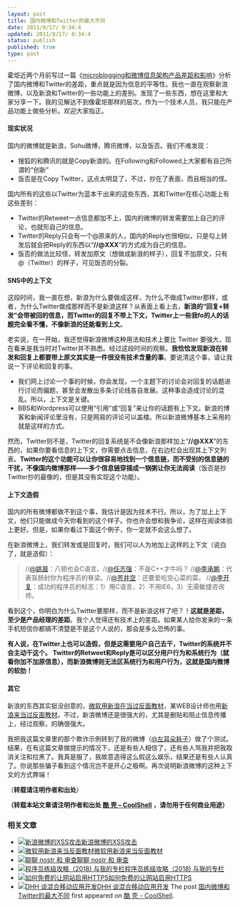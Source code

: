 ```yaml
---
layout: post
title: 国内微博和Twitter的最大不同
date: 2011/8/17/ 0:34:4
updated: 2011/8/17/ 0:34:4
status: publish
published: true
type: post
---
```


霍炬近两个月前写过一篇《[microblogging和微博信息架构产品差距和影响](http://blog.devep.net/virushuo/2011/06/26/microblogging.html)》分析了国内微博和Twitter的差距，重点就是因为信息的平等性。我也一直在观察新浪微博，以及新浪和Twitter的一些功能上的差别。发现了一些东西，想在这里和大家分享一下。我的见解达不到像霍炬那样的层次，作为一个技术人员，我只能在产品功能上做些分析。欢迎大家指正。


#### 现实状况


国内的微博就是新浪，Sohu微博，腾讯微博，以及饭否。我们不难发现：


* 搜狐的和腾讯的就是Copy新浪的。在Following和Followed上大家都有自己所谓的“创新”
* 饭否是在Copy Twitter，这点太明显了，不过，抄在了表面，而且相当的怪。


国内所有的这些以Twitter为蓝本干出来的这些东西，其和Twitter在核心功能上有这些差别：


* Twitter的Retweet一点信息都加不上，国内的微博的转发需要加上自己的评论，也就形自己的信息。
* Twitter的Reply只会有一个@原来的人，国内的Reply也很相似，只是勾上转发后就会把Reply的东西以“**//@XXX**”的方式成为自己的信息。
* 饭否的做法比较怪，转发加原文（想做成新浪的样子），回复不加原文，只有@（Twitter）的样子，可见饭否的分裂。


#### SNS中的上下文


这段时间，我一直在想，新浪为什么要做成这样，为什么不做成Twitter那样，或者，为什么Twitter做成那样而不是新浪这样？从表面上看上去，**新浪的“回复+转发”会带被回的信息，而Twitter的回复不带上下文，Twitter上一些我fo的人的话题完全看不懂，不像新浪的还能看到上文**。


老实说，在一开始，我还觉得新浪微博这种用法和技术上要比 Twitter 要强大，现在看来是我当时对Twitter并不熟悉。经过这段时间的观察。**我恰恰发现新浪在转发和回复上都要带上原文其实是一件很没有技术含量的事**。要说清这个事，请让我说一下评论和回复的事。



* 我们网上讨论一个事的时候，你会发现，一个主题下的讨论会对回复的话题进行讨论而偏题，甚至会发散出多条讨论线各自发展。这种事会造成讨论的混乱。所以，上下文是关键。
* BBS和Wordpress可以使用“引用”或“回复”来让你的话题有上下文。新浪的博客和新闻评论里没有，只是网易的评论可以盖楼。所以新浪微博基本上采用的就是这样的方式。


然而，Twitter则不是，Twitter的回复系统是不会像新浪那样加上“**//@XXX**”的东西的，如果你要看信息的上下文，你需要点击信息，在右边栏会出现其上下文列表。**Twitter的这个功能可以让你很容易地找到一个信息链，而不受别的信息链的干扰，不像国内微博那样——多个信息链穿插成一锅粥让你无法阅读**（饭否是抄Twitter抄的最像的，但是其没有实现这个功能）。


#### 上下文造假


国内的所有微博都做不到这个事，我估计是因为技术不行。所以，为了加上上下文，他们只能做成今天你看到的这个样子。你也许会想和我争论，这样在阅读体验上更好。但是，如果你看过下面这个例子，你一定就不会这么想了。


在新浪微博上，我们转发或是回复时，我们可以人为地加上这样的上下文（说白了，就是造假）：



> //[@姚晨](http://weibo.com/yaochen)：八顿也会C语言。//[@任志强](http://weibo.com/renzhiqiang)：不是C++才牛吗？ //[@李承鹏](http://blog.sina.com.cn/lichengpeng)：代表盲肠封你为程序员的脊梁。//[@苍井空](http://weibo.com/1739928273)：还要爱吃空心菜的菜。 //[@李开复](http://weibo.com/kaifulee)：成功的程序员的标志：1）用C语言，2）不用IE6，3）无需敏捷咨询师。
> 
> 


看到这个，你明白为什么Twitter要那样，而不是新浪这样了吧？！**这就是差距，至少是产品经理的差距**。我个人觉得还有技术上的差距。如果某人给你发来的一条手机短信你都搞不清楚是不是这个人说的，那会是多么恐怖的事。


**有人说，在Twitter上也可以造假，但是这需要用户自己去干，Twitter的系统并不会主动干这个。 Twitter的Retweet和Reply是可以区分用户行为和系统行为（就看你加不加原信息），而新浪微博则无法区系统行为和用户行为，这就是国内微博的软肋！**


#### 其它


新浪的东西其实挺没创意的，[微软用新浪在当过反面教材](https://coolshell.cn/articles/3872.html "微软用新浪来当反面教材")，某WEB设计师也用[新浪来当过反面教材](https://coolshell.cn/articles/3605.html "为什么中国的网页设计那么烂？")。不过，新浪微博还是很强大的，尤其是删贴和阻止信息传播上，经过观察，的确很强大。


我把我这篇文章里的那个欺诈示例转到了我的微博（[@左耳朵耗子](http://weibo.com/n/%E5%B7%A6%E8%80%B3%E6%9C%B5%E8%80%97%E5%AD%90)）做了个测试。结果，在有这篇文章做提示的情况下，还是有些人相信了，还有些人骂我并把我取消关注和拉黑了。我真是服了，我故意造得这么假这么娱乐，结果还是有些人认真了。你说那些骗子看到这个情况岂不是开心之极啊。再次说明新浪微博的这种上下文的方式弊端！


（**转载请注明作者和出处**）



**（转载本站文章请注明作者和出处 [酷 壳 – CoolShell](https://coolshell.cn/) ，请勿用于任何商业用途）**



### 相关文章

* [![新浪微博的XSS攻击](https://coolshell.cn/wp-content/uploads/2011/06/sina_xss01-150x150.png)](https://coolshell.cn/articles/4914.html)[新浪微博的XSS攻击](https://coolshell.cn/articles/4914.html)
* [![微软用新浪来当反面教材](https://coolshell.cn/wp-content/uploads/2011/03/affc-image1-150x150.png)](https://coolshell.cn/articles/3872.html)[微软用新浪来当反面教材](https://coolshell.cn/articles/3872.html)
* [![聊聊 nostr 和 审查](https://coolshell.cn/wp-content/uploads/2023/02/nostr-aplicacion-descentralizada-1140x570-1-150x150.png)](https://coolshell.cn/articles/22367.html)[聊聊 nostr 和 审查](https://coolshell.cn/articles/22367.html)
* [![程序员练级攻略（2018)  与我的专栏](https://coolshell.cn/wp-content/uploads/2018/05/300x262-150x150.jpg)](https://coolshell.cn/articles/18360.html)[程序员练级攻略（2018) 与我的专栏](https://coolshell.cn/articles/18360.html)
* [![如何免费的让网站启用HTTPS](https://coolshell.cn/wp-content/uploads/2017/08/enable-https-banner-150x150.png)](https://coolshell.cn/articles/18094.html)[如何免费的让网站启用HTTPS](https://coolshell.cn/articles/18094.html)
* [![DHH 谈混合移动应用开发](https://coolshell.cn/wp-content/uploads/2014/12/1053-DHH-150x150.jpg)](https://coolshell.cn/articles/12225.html)[DHH 谈混合移动应用开发](https://coolshell.cn/articles/12225.html)
The post [国内微博和Twitter的最大不同](https://coolshell.cn/articles/5247.html) first appeared on [酷 壳 - CoolShell](https://coolshell.cn).